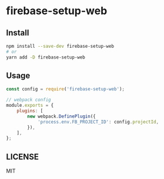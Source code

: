 # firebase-setup-web

## Install
```bash
npm install --save-dev firebase-setup-web
# or
yarn add -D firebase-setup-web
```

## Usage
```javascript
const config = require('firebase-setup-web');

// webpack config
module.exports = {
    plugins: [
        new webpack.DefinePlugin({
            'process.env.FB_PROJECT_ID': config.projectId,
        }),
    ],
};
```

## LICENSE
MIT
